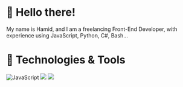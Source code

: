 # 👋 Hello there!
My name is Hamid, and I am a freelancing Front-End Developer, with experience using JavaScript, Python, C#, Bash...

# 🔧 Technologies & Tools
<img src="https://camo.githubusercontent.com/42f33d56a3d40667a405eac671c44aaa1b1fd04887c7502486126bb703a6ca0c/68747470733a2f2f696d672e736869656c64732e696f2f62616467652f436f64652d4a6176615363726970742d2532334637453031383f7374796c653d666f722d7468652d6261646765" alt="JavaScript" data-canonical-src="https://img.shields.io/badge/Code-JavaScript-%23F7E018?style=for-the-badge" style="max-width:100%;"> <img src="https://img.shields.io/badge/code-python-blueviolet?style=for-the-badge"> <img src="https://img.shields.io/badge/editor-vscode-blue?style=for-the-badge">
